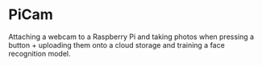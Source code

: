 # PiCam
Attaching a webcam to a Raspberry Pi and taking photos when pressing a button + uploading them onto a cloud storage and training a face recognition model.
